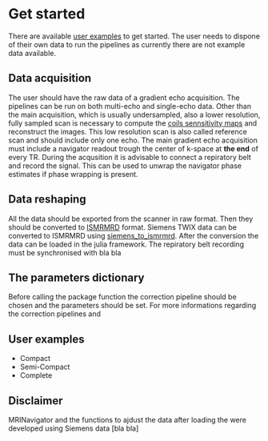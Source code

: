 # Get started

There are available [user examples](https://github.com/NordicMRspine/UserExample_MRINavigator) to get started. The user needs to dispone of their own data to run the pipelines as currently there are not example data available.

## Data acquisition
The user should have the raw data of a gradient echo acquisition. The pipelines can be run on both multi-echo and single-echo data. Other than the main acquisition, which is usually undersampled, also a lower resolution, fully sampled scan is necessary to compute the [coils sennsitivity maps](https://doi.org/10.1002/mrm.1241) and reconstruct the images. This low resolution scan is also called reference scan and should include only one echo. The main gradient echo acquisition must include a navigator readout trough the center of k-space at __the end__ of every TR. During the acqusition it is advisable to connect a repiratory belt and record the signal. This can be used to unwrap the navigator phase estimates if phase wrapping is present.

## Data reshaping
All the data should be exported from the scanner in raw format. Then they should be converted to [ISMRMRD](https://ismrmrd.readthedocs.io/en/latest/index.html) format. Siemens TWIX data can be converted to ISMRMRD using [siemens_to_ismrmrd](https://github.com/ismrmrd/siemens_to_ismrmrd). After the conversion the data can be loaded in the julia framework. The repiratory belt recording must be synchronised with bla bla


## The parameters dictionary
Before calling the package function the correction pipeline should be chosen and the parameters should be set. For more informations regarding the correction pipelines and 


## User examples
* Compact
* Semi-Compact
* Complete

## Disclaimer
MRINavigator and the functions to ajdust the data after loading the were developed using Siemens data [bla bla]